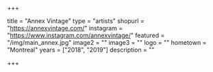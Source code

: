 +++

title = "Annex Vintage"
type = "artists"
shopurl = "https://annexvintage.com/"
instagram = "https://www.instagram.com/annexvintage/"
featured = "/img/main_annex.jpg"
image2 = ""
image3 = ""
logo = ""
hometown = "Montreal"
years = ["2018", "2019"]
description = ""

+++
